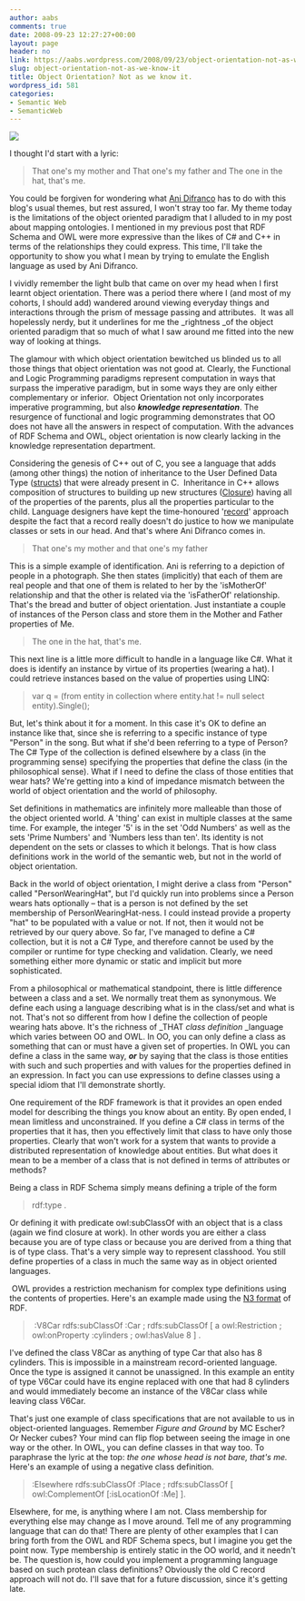 ```yaml
---
author: aabs
comments: true
date: 2008-09-23 12:27:27+00:00
layout: page
header: no
link: https://aabs.wordpress.com/2008/09/23/object-orientation-not-as-we-know-it/
slug: object-orientation-not-as-we-know-it
title: Object Orientation? Not as we know it.
wordpress_id: 581
categories:
- Semantic Web
- SemanticWeb
---
```


![](http://www.usask.ca/education/coursework/skaalid/theory/gestalt/gestaltimages/horses2.jpg)

I thought I'd start with a lyric:


<blockquote>That one's my mother and
That one's my father and
The one in the hat, that's me.</blockquote>


You could be forgiven for wondering what [Ani Difranco](http://www.google.com/musicl?lid=Kw1fcniQjnO&aid=K9lpxkBoREB) has to do with this blog's usual themes, but rest assured, I won't stray too far. My theme today is the limitations of the object oriented paradigm that I alluded to in my post about mapping ontologies. I mentioned in my previous post that RDF Schema and OWL were more expressive than the likes of C# and C++ in terms of the relationships they could express. This time, I'll take the opportunity to show you what I mean by trying to emulate the English language as used by Ani Difranco.

I vividly remember the light bulb that came on over my head when I first learnt object orientation. There was a period there where I (and most of my cohorts, I should add) wandered around viewing everyday things and interactions through the prism of message passing and attributes.  It was all hopelessly nerdy, but it underlines for me the _rightness _of the object oriented paradigm that so much of what I saw around me fitted into the new way of looking at things.

The glamour with which object orientation bewitched us blinded us to all those things that object orientation was not good at. Clearly, the Functional and Logic Programming paradigms represent computation in ways that surpass the imperative paradigm, but in some ways they are only either complementary or inferior.  Object Orientation not only incorporates imperative programming, but also **_knowledge representation_**. The resurgence of functional and logic programming demonstrates that OO does not have all the answers in respect of computation. With the advances of RDF Schema and OWL, object orientation is now clearly lacking in the knowledge representation department.

Considering the genesis of C++ out of C, you see a language that adds (among other things) the notion of inheritance to the User Defined Data Type ([structs](http://en.wikipedia.org/wiki/C_syntax)) that were already present in C.  Inheritance in C++ allows composition of structures to building up new structures ([Closure](http://aabs.wordpress.com/2008/05/29/functional-programming-lessons-from-high-school-arithmetic/)) having all of the properties of the parents, plus all the properties particular to the child. Language designers have kept the time-honoured '[record](http://en.wikipedia.org/wiki/Record_(computer_science))' approach despite the fact that a record really doesn't do justice to how we manipulate classes or sets in our head. And that's where Ani Difranco comes in. 


<blockquote>That one's my mother and
that one's my father</blockquote>


This is a simple example of identification. Ani is referring to a depiction of people in a photograph. She then states (implicitly) that each of them are real people and that one of them is related to her by the 'isMotherOf' relationship and that the other is related via the 'isFatherOf' relationship. That's the bread and butter of object orientation. Just instantiate a couple of instances of the Person class and store them in the Mother and Father properties of Me.


<blockquote>The one in the hat, that's me.</blockquote>


This next line is a little more difficult to handle in a language like C#. What it does is identify an instance by virtue of its properties (wearing a hat). I could retrieve instances based on the value of properties using LINQ: 


<blockquote>var q = (from entity in collection where entity.hat != null select entity).Single();
</blockquote>


But, let's think about it for a moment. In this case it's OK to define an instance like that, since she is referring to a specific instance of type "Person" in the song. But what if she'd been referring to a type of Person? The C# Type of the collection is defined elsewhere by a class (in the programming sense) specifying the properties that define the class (in the philosophical sense). What if I need to define the class of those entities that wear hats? We're getting into a kind of impedance mismatch between the world of object orientation and the world of philosophy.

Set definitions in mathematics are infinitely more malleable than those of the object oriented world. A 'thing' can exist in multiple classes at the same time. For example, the integer '5' is in the set 'Odd Numbers' as well as the sets 'Prime Numbers' and 'Numbers less than ten'. Its identity is not dependent on the sets or classes to which it belongs. That is how class definitions work in the world of the semantic web, but not in the world of object orientation.

Back in the world of object orientation, I might derive a class from "Person" called "PersonWearingHat", but I'd quickly run into problems since a Person wears hats optionally – that is a person is not defined by the set membership of PersonWearingHat-ness. I could instead provide a property "hat" to be populated with a value or not. If not, then it would not be retrieved by our query above. So far, I've managed to define a C# collection, but it is not a C# Type, and therefore cannot be used by the compiler or runtime for type checking and validation. Clearly, we need something either more dynamic or static and implicit but more sophisticated.

From a philosophical or mathematical standpoint, there is little difference between a class and a set. We normally treat them as synonymous. We define each using a language describing what is in the class/set and what is not. That's not so different from how I define the collection of people wearing hats above. It's the richness of _THAT _class definition_
_language which varies between OO and OWL. In OO, you can only define a class as something that can or must have a given set of properties. In OWL you can define a class in the same way, **_or_** by saying that the class is those entities with such and such properties and with values for the properties defined in an expression. In fact you can use expressions to define classes using a special idiom that I'll demonstrate shortly.

One requirement of the RDF framework is that it provides an open ended model for describing the things you know about an entity. By open ended, I mean limitless and unconstrained. If you define a C# class in terms of the properties that it has, then you effectively limit that class to have only those properties. Clearly that won't work for a system that wants to provide a distributed representation of knowledge about entities. But what does it mean to be a member of a class that is not defined in terms of attributes or methods?

Being a class in RDF Schema simply means defining a triple of the form


<blockquote><instance> rdf:type <class URI> .
</blockquote>


Or defining it with predicate owl:subClassOf with an object that is a class (again we find closure at work). In other words you are either a class because you are of type class or because you are derived from a thing that is of type class. That's a very simple way to represent classhood. You still define properties of a class in much the same way as in object oriented languages.

 OWL provides a restriction mechanism for complex type definitions using the contents of properties. Here's an example made using the [N3 format](http://www.w3.org/TeamSubmission/n3/) of RDF.


<blockquote> :V8Car
rdfs:subClassOf :Car ;
rdfs:subClassOf
[ a owl:Restriction ;
owl:onProperty :cylinders ;
owl:hasValue 8
] .
</blockquote>


I've defined the class V8Car as anything of type Car that also has 8 cylinders. This is impossible in a mainstream record-oriented language. Once the type is assigned it cannot be unassigned. In this example an entity of type V6Car could have its engine replaced with one that had 8 cylinders and would immediately become an instance of the V8Car class while leaving class V6Car.

That's just one example of class specifications that are not available to us in object-oriented languages. Remember _Figure and Ground_ by MC Escher? Or Necker cubes? Your mind can flip flop between seeing the image in one way or the other. In OWL, you can define classes in that way too. To paraphrase the lyric at the top: _the one whose head is not bare, that's me._ Here's an example of using a negative class definition.


<blockquote>:Elsewhere
rdfs:subClassOf :Place ;
rdfs:subClassOf
[ owl:ComplementOf
[:isLocationOf :Me] ].
</blockquote>


Elsewhere, for me, is anything where I am not. Class membership for everything else may change as I move around. Tell me of any programming language that can do that! There are plenty of other examples that I can bring forth from the OWL and RDF Schema specs, but I imagine you get the point now. Type membership is entirely static in the OO world, and it needn't be. The question is, how could you implement a programming language based on such protean class definitions? Obviously the old C record approach will not do. I'll save that for a future discussion, since it's getting late.
